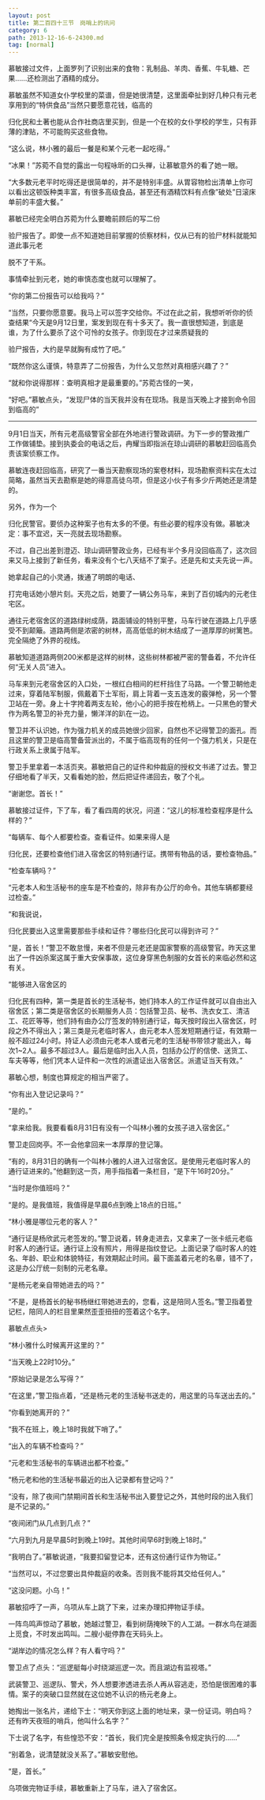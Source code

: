 ```yaml
---
layout: post
title: 第二百四十三节　岗哨上的讯问
category: 6
path: 2013-12-16-6-24300.md
tag: [normal]
---
```


慕敏接过文件，上面罗列了识别出来的食物：乳制品、羊肉、香蕉、牛轧糖、芒果……还检测出了酒精的成分。

慕敏虽然不知道女仆学校里的菜谱，但是她很清楚，这里面牵扯到好几种只有元老享用到的“特供食品”当然只要愿意花钱，临高的

归化民和土著也能从合作社商店里买到，但是一个在校的女仆学校的学生，只有菲薄的津贴，不可能购买这些食物。

“这么说，林小雅的最后一餐是和某个元老一起吃得。”

“冰果！”苏菀不自觉的露出一句程咏昕的口头禅，让慕敏意外的看了她一眼。

“大多数元老平时吃得还是很简单的，并不是特别丰盛。从胃容物检出清单上你可以看出这顿饭种类丰富，有很多高级食品，甚至还有酒精饮料有点像”破处”日滚床单前的丰盛大餐。”

慕敏已经完全明白苏菀为什么要瞻前顾后的写二份

验尸报告了。即使一点不知道她目前掌握的侦察材料，仅从已有的验尸材料就能知道此事元老

脱不了干系。

事情牵扯到元老，她的审慎态度也就可以理解了。

“你的第二份报告可以给我吗？”

“当然，只要你愿意要。我马上可以签字交给你。不过在此之前，我想听听你的侦查结果“今天是9月12日里，案发到现在有十多天了。我一直很想知道，到底是谁，为了什么要杀了这个可怜的女孩子。你到现在才过来质疑我的

验尸报告，大约是早就胸有成竹了吧。”

“既然你这么谨慎，特意弄了二份报告，为什么又忽然对真相感兴趣了？”

“就和你说得那样：查明真相才是最重要的。”苏菀古怪的一笑，

“好吧。”慕敏点头，“发现尸体的当天我并没有在现场。我是当天晚上才接到命令回到临高的”

*********

9月1日当天，所有元老高级警官全部在外地进行警政调研。为下一步的警政推广工作做铺垫。接到执委会的电话之后，冉耀当即指派在琼山调研的慕敏赶回临高负责该案侦察工作。

慕敏连夜赶回临高，研究了一番当天勘察现场的案卷材料，现场勘察资料实在太过简略，虽然当天去勘察是她的得意高徒乌项，但是这小伙子有多少斤两她还是清楚的。

另外，作为一个

归化民警官。要侦办这种案子也有太多的不便。有些必要的程序没有做。慕敏决定：事不宜迟，天一亮就去现场勘察。

不过，自己出差到澄迈、琼山调研警政业务，已经有半个多月没回临高了，这次回来又马上接到了新任务，看来没有个七八天结不了案子。还是先和丈夫先说一声。

她拿起自己的小灵通，拨通了明朗的电话、

打完电话她小憩片刻。天亮之后，她要了一辆公务马车，来到了百仞城内的元老住宅区。

通往元老宿舍区的道路绿树成荫，路面铺设的特别平整，马车行驶在道路上几乎感受不到颠簸。道路两侧是浓密的树林，高高低低的树木结成了一道厚厚的树篱笆。完全隔绝了外界的视线。

慕敏知道道路两侧200米都是这样的树林，这些树林都被严密的警备着，不允许任何“无关人员”进入。

马车来到元老宿舍区的入口处，一根红白相间的栏杆挡住了马路。一个警卫朝他走过来，穿着陆军制服，佩戴着下士军衔，肩上背着一支五连发的霰弹枪，另一个警卫站在一旁。身上十字挎着两支左轮，他小心的把手按在枪柄上。一只黑色的警犬作为两名警卫的补充力量，懒洋洋的趴在一边。

警卫并不认识她，作为强力机关的成员她很少回家，自然也不记得警卫的面孔。而且这里的警卫是临高警备营派出的，不属于临高现有的任何一个强力机关，只是在行政关系上隶属于陆军。

警卫手里拿着一本活页夹。慕敏把自己的证件和仲裁庭的授权文书递了过去。警卫仔细地看了半天，又看看她的脸，然后把证件递回去，敬了个礼。

“谢谢您。首长！”

慕敏接过证件，下了车，看了看四周的状况，问道：“这儿的标准检查程序是什么样的？”

“每辆车、每个人都要检查。查看证件。如果来得人是

归化民，还要检查他们进入宿舍区的特别通行证。携带有物品的话，要检查物品。”

“检查车辆吗？”

“元老本人和生活秘书的座车是不检查的，除非有办公厅的命令。其他车辆都要经过检查。”

“和我说说，

归化民要出入这里需要那些手续和证件？哪些归化民可以得到许可？”

“是，首长！”警卫不敢怠慢，来者不但是元老还是国家警察的高级警官。昨天这里出了一件凶杀案这属于重大安保事故，这位身穿黑色制服的女首长的来临必然和这有关。

“能够进入宿舍区的

归化民有四种，第一类是首长的生活秘书，她们持本人的工作证件就可以自由出入宿舍区；第二类是宿舍区的长期服务人员：包括警卫员、秘书、洗衣女工、清洁工、花匠等等，他们持有由办公厅签发的特别通行证，每天按时段出入宿舍区，时段之外不得出入；第三类是元老临时客人，由元老本人签发短期通行证，有效期一般不超过24小时。持证人必须由元老本人或者元老的生活秘书带领才能出入，每次1~2人。最多不超过3人。最后是临时出入人员，包括办公厅的信使、送货工、车夫等等，他们凭本人证件和一次性的派遣证出入宿舍区。派遣证当天有效。”

慕敏心想，制度也算规定的相当严密了。

“你有出入登记记录吗？”

“是的。”

“拿来给我。我要看看8月31日有没有一个叫林小雅的女孩子进入宿舍区。”

警卫走回岗亭。不一会他拿回来一本厚厚的登记簿。

“有的，8月31日的确有一个叫林小雅的人进入过宿舍区。是使用元老临时客人的通行证进来的。”他翻到这一页，用手指指着一条栏目，“是下午16时20分。”

“当时是你值班吗？”

“是的。是我值班，我值得是早晨6点到晚上18点的日班。”

“林小雅是哪位元老的客人？”

“通行证是杨欣武元老签发的。”警卫说着，转身走进去，又拿来了一张卡纸元老临时客人的通行证。通行证上没有照片，用得是指纹登记。上面记录了临时客人的姓名、年龄、职业和体貌特征，有效期起止时间。最下面盖着元老的名章，错不了，这是办公厅统一刻制的元老名章。

“是杨元老亲自带她进去的吗？”

“不是，是杨首长的秘书杨继红带她进去的，您看，这是陪同人签名。”警卫指着登记栏，陪同人的栏目里果然歪歪扭扭的签着这个名字。

慕敏点点头>

“林小雅什么时候离开这里的？”

“当天晚上22时10分。”

“原始记录是怎么写得？”

“在这里，”警卫指点着，“还是杨元老的生活秘书送走的，用这里的马车送出去的。”

“你看到她离开的？”

“我不在班上，晚上18时我就下哨了。”

“出入的车辆不检查吗？”

“元老和生活秘书的车辆进出都不检查。”

“杨元老和他的生活秘书最近的出入记录都有登记吗？”

“没有，除了夜间门禁期间首长和生活秘书出入要登记之外，其他时段的出入我们是不记录的。”

“夜间闭门从几点到几点？”

“六月到九月是早晨5时到晚上19时。其他时间早6时到晚上18时。”

“我明白了。”慕敏说道，“我要扣留登记本，还有这份通行证作为物证。”

“当然可以，不过您要出具仲裁庭的收条。否则我不能将其交给任何人。”

“这没问题。小乌！”

慕敏招呼了一声，乌项从车上跳了下来，过来办理扣押物证手续。

一阵鸟鸣声惊动了慕敏，她越过警卫，看到树荫掩映下的人工湖。一群水鸟在湖面上觅食，不时发出鸣叫。二艘小艇停靠在天码头上。

“湖岸边的情况怎么样？有人看守吗？”

警卫点了点头：“巡逻艇每小时绕湖巡逻一次。而且湖边有监视塔。”

武装警卫、巡逻队、警犬，外人想要渗透进去杀人再从容逃走，恐怕是很困难的事情。案子的突破口显然就在这位她不认识的杨元老身上。

她掏出一张名片，递给下士：“明天你到这上面的地址来，录一份证词。明白吗？还有昨天夜班的哨兵，他叫什么名字？”

下士说了名字，有些惶恐不安：“首长，我们完全是按照条令规定执行的……”

“别着急，说清楚就没关系了。”慕敏安慰他。

“是，首长。”

乌项做完物证手续，慕敏重新上了马车，进入了宿舍区。

